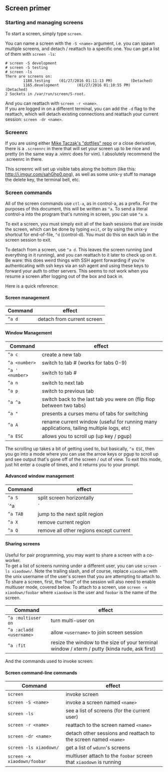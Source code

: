 ## Screen primer

### Starting and managing screens

To start a screen, simply type `screen`.

You can name a screen with the `-S <name>` argument, i.e. you can spawn multiple screens, and detach / reattach to a specific one.  You can get a list of them with `screen -ls`:
```
# screen -S development
# screen -S testing
# screen -ls
There are screens on:
        1188.testing    (01/27/2016 01:11:13 PM)        (Detached)
        1165.development        (01/27/2016 01:10:55 PM)        (Detached)
2 Sockets in /var/run/screen/S-root.
``` 
And you can reattach with `screen -r <name>`.  
If you are logged in on a different terminal, you can add the `-d` flag to the reattach, which will detach existing connections and reattach your current session: `screen -dr <name>`.

### Screenrc

If you are using either [Mike Taczak's "dotfiles" repo](https://github.com/milagre/dotfiles) or a close derivative, there is a `.screenrc` in there that will set your screen up to be nice and pretty (in the same way a .vimrc does for vim).  I absolutely recommend the .screenrc in there.

This screenrc will set up visible tabs along the bottom (like this: http://i.imgur.com/sahGhp0.png), as well as some unix-y stuff to manage the delete key, the terminal bell, etc.

### Screen commands

All of the screen commands use `ctl-a`, as in control-a, as a prefix.  For the purposes of this document, this will be written as `^a`.  To send a literal control-a into the program that's running in screen, you can use `^a a`.

To exit a screen, you must simply exit all of the bash sessions that are inside the screen, which can be done by typing `exit`, or by using the unix-y shortcut for end-of-file, `^d` (control-d).  You must do this on each tab in the screen session to exit.

To detach from a screen, use `^a d`.  This leaves the screen running (and everything in it running), and you can reattach to it later to check up on it.  Be ware: this does weird things with SSH agent forwarding if you're authenticating with ssh keys via an ssh agent and using these keys to forward your auth to other servers.  This seems to not work when you resume a screen after logging out of the box and back in.

Here is a quick reference:

#### Screen management
Command | effect
----|----
`^a d` | detach from current screen

#### Window Management

Command | effect
--- | ---
`^a c` | create a new tab
`^a <number>` | switch to tab # (works for tabs 0-9)
`^a ' <number>` | switch to tab #
`^a n` | switch to next tab 
`^a p` | switch to previous tab
`^a ^a` | switch back to the last tab you were on (flip flop between two tabs)
`^a "` | presents a curses menu of tabs for switching
`^a A` | rename current window (useful for running many applications, tailing multiple logs, etc)
`^a ESC` | allows you to scroll up (up key / pgup) 

The scrolling up takes a bit of getting used to, but basically, `^a ESC`, then you go into a mode where you can use the arrow keys or pgup to scroll up and see output that's gone off of the screen / out of view.  To exit this mode, just hit enter a couple of times, and it returns you to your prompt.

#### Advanced window management

Command | effect
--- | ---
`^a S` | split screen horizontally
`^a |` | split screen vertically
`^a TAB` | jump to the next split region
`^a X` | remove current region
`^a Q` | remove all other regions except current

#### Sharing screens

Useful for pair programming, you may want to share a screen with a co-worker.  
To get a list of screens running under a different user, you can use `screen -ls xiaodown/`.  Note the trailing slash, and of course, replace `xiaodown` with the unix username of the user's screen that you are attempting to attach to.  To share a screen, first, the "host" of the session will also need to enable multiuser mode, covered below.  To attach to a screen, use `screen -x xiaodown/foobar` where `xiaodown` is the user and `foobar` is the name of the screen.  

Command | effect
---|---
`^a :multiuser on` | turn multi-user on
`^a :acladd <username>` | allow `<username>` to join screen session
`^a :fit` | resize the window to the size of your terminal window / xterm / putty (kinda rude, ask first)

And the commands used to invoke screen:

#### Screen command-line commands
Command | effect
--- | ---
`screen` | invoke screen
`screen -S <name>`| invoke a screen named `<name>`
`screen -ls` | see a list of screens (for the current user)
`screen -r <name>` | reattach to the screen named `<name>`
`screen -dr <name>` | detach other sessions and reattach to the screen named `<name>`
`screen -ls xiaodown/` | get a list of `wdunn`'s screens
`screen -x xiaodown/foobar` | multiuser attach to the `foobar` screen that `xiaodown` is running




